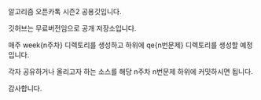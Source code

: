 알고리즘 오픈카톡 시즌2 공용깃입니다.

깃허브는 무료버전임으로 공개 저장소입니다.

매주 week{n주차} 디렉토리를 생성하고 하위에 qe{n번문제} 디렉토리를 생성할 예정입니다.

각자 공유하거나 올리고자 하는 소스를 해당 n주차 n번문제 하위에 커밋하시면 됩니다.

감사합니다.

